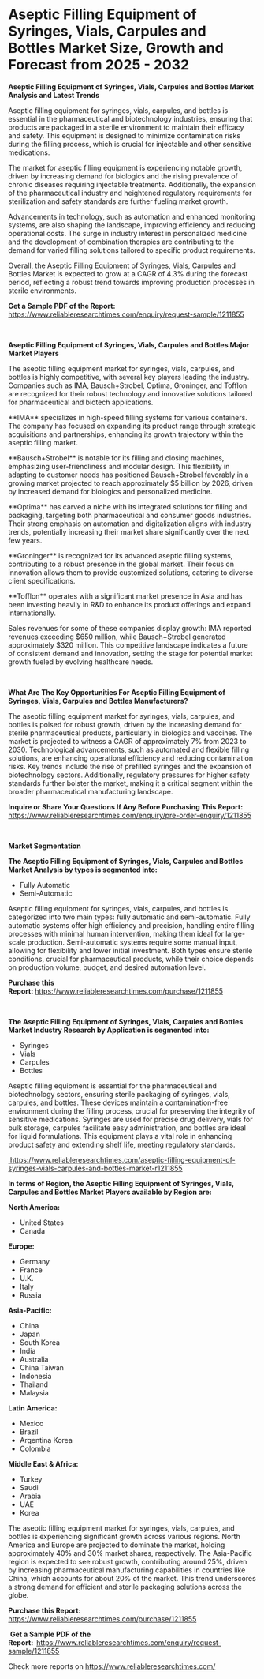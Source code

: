 <p><h1>Aseptic Filling Equipment of Syringes, Vials, Carpules and Bottles Market Size, Growth and Forecast from 2025 - 2032</h1></p><p><strong>Aseptic Filling Equipment of Syringes, Vials, Carpules and Bottles Market Analysis and Latest Trends</strong></p>
<p><p>Aseptic filling equipment for syringes, vials, carpules, and bottles is essential in the pharmaceutical and biotechnology industries, ensuring that products are packaged in a sterile environment to maintain their efficacy and safety. This equipment is designed to minimize contamination risks during the filling process, which is crucial for injectable and other sensitive medications.</p><p>The market for aseptic filling equipment is experiencing notable growth, driven by increasing demand for biologics and the rising prevalence of chronic diseases requiring injectable treatments. Additionally, the expansion of the pharmaceutical industry and heightened regulatory requirements for sterilization and safety standards are further fueling market growth. </p><p>Advancements in technology, such as automation and enhanced monitoring systems, are also shaping the landscape, improving efficiency and reducing operational costs. The surge in industry interest in personalized medicine and the development of combination therapies are contributing to the demand for varied filling solutions tailored to specific product requirements. </p><p>Overall, the Aseptic Filling Equipment of Syringes, Vials, Carpules and Bottles Market is expected to grow at a CAGR of 4.3% during the forecast period, reflecting a robust trend towards improving production processes in sterile environments.</p></p>
<p><strong>Get a Sample PDF of the Report:&nbsp;</strong> <a href="https://www.reliableresearchtimes.com/enquiry/request-sample/1211855?utm_campaign=2203&utm_medium=2&utm_source=Github&utm_content=ia&utm_term=24032025&utm_id=aseptic-filling-equipment-of-syringes-vials-carpules-and-bottles">https://www.reliableresearchtimes.com/enquiry/request-sample/1211855</a></p>
<p>&nbsp;</p>
<p><strong>Aseptic Filling Equipment of Syringes, Vials, Carpules and Bottles Major Market Players</strong></p>
<p><p>The aseptic filling equipment market for syringes, vials, carpules, and bottles is highly competitive, with several key players leading the industry. Companies such as IMA, Bausch+Strobel, Optima, Groninger, and Tofflon are recognized for their robust technology and innovative solutions tailored for pharmaceutical and biotech applications.</p><p>**IMA** specializes in high-speed filling systems for various containers. The company has focused on expanding its product range through strategic acquisitions and partnerships, enhancing its growth trajectory within the aseptic filling market.</p><p>**Bausch+Strobel** is notable for its filling and closing machines, emphasizing user-friendliness and modular design. This flexibility in adapting to customer needs has positioned Bausch+Strobel favorably in a growing market projected to reach approximately $5 billion by 2026, driven by increased demand for biologics and personalized medicine.</p><p>**Optima** has carved a niche with its integrated solutions for filling and packaging, targeting both pharmaceutical and consumer goods industries. Their strong emphasis on automation and digitalization aligns with industry trends, potentially increasing their market share significantly over the next few years.</p><p>**Groninger** is recognized for its advanced aseptic filling systems, contributing to a robust presence in the global market. Their focus on innovation allows them to provide customized solutions, catering to diverse client specifications.</p><p>**Tofflon** operates with a significant market presence in Asia and has been investing heavily in R&D to enhance its product offerings and expand internationally. </p><p>Sales revenues for some of these companies display growth: IMA reported revenues exceeding $650 million, while Bausch+Strobel generated approximately $320 million. This competitive landscape indicates a future of consistent demand and innovation, setting the stage for potential market growth fueled by evolving healthcare needs.</p></p>
<p>&nbsp;</p>
<p><strong>What Are The Key Opportunities For Aseptic Filling Equipment of Syringes, Vials, Carpules and Bottles Manufacturers?</strong></p>
<p><p>The aseptic filling equipment market for syringes, vials, carpules, and bottles is poised for robust growth, driven by the increasing demand for sterile pharmaceutical products, particularly in biologics and vaccines. The market is projected to witness a CAGR of approximately 7% from 2023 to 2030. Technological advancements, such as automated and flexible filling solutions, are enhancing operational efficiency and reducing contamination risks. Key trends include the rise of prefilled syringes and the expansion of biotechnology sectors. Additionally, regulatory pressures for higher safety standards further bolster the market, making it a critical segment within the broader pharmaceutical manufacturing landscape.</p></p>
<p><strong>Inquire or Share Your Questions If Any Before Purchasing This Report:</strong> <a href="https://www.reliableresearchtimes.com/enquiry/pre-order-enquiry/1211855?utm_campaign=2203&utm_medium=2&utm_source=Github&utm_content=ia&utm_term=24032025&utm_id=aseptic-filling-equipment-of-syringes-vials-carpules-and-bottles">https://www.reliableresearchtimes.com/enquiry/pre-order-enquiry/1211855</a></p>
<p>&nbsp;</p>
<p><strong>Market Segmentation</strong></p>
<p><strong>The Aseptic Filling Equipment of Syringes, Vials, Carpules and Bottles Market Analysis by types is segmented into:</strong></p>
<p><ul><li>Fully Automatic</li><li>Semi-Automatic</li></ul></p>
<p><p>Aseptic filling equipment for syringes, vials, carpules, and bottles is categorized into two main types: fully automatic and semi-automatic. Fully automatic systems offer high efficiency and precision, handling entire filling processes with minimal human intervention, making them ideal for large-scale production. Semi-automatic systems require some manual input, allowing for flexibility and lower initial investment. Both types ensure sterile conditions, crucial for pharmaceutical products, while their choice depends on production volume, budget, and desired automation level.</p></p>
<p><strong>Purchase this Report:&nbsp;</strong><a href="https://www.reliableresearchtimes.com/purchase/1211855?utm_campaign=2203&utm_medium=2&utm_source=Github&utm_content=ia&utm_term=24032025&utm_id=aseptic-filling-equipment-of-syringes-vials-carpules-and-bottles">https://www.reliableresearchtimes.com/purchase/1211855</a></p>
<p>&nbsp;</p>
<p><strong>The Aseptic Filling Equipment of Syringes, Vials, Carpules and Bottles Market Industry Research by Application is segmented into:</strong></p>
<p><ul><li>Syringes</li><li>Vials</li><li>Carpules</li><li>Bottles</li></ul></p>
<p><p>Aseptic filling equipment is essential for the pharmaceutical and biotechnology sectors, ensuring sterile packaging of syringes, vials, carpules, and bottles. These devices maintain a contamination-free environment during the filling process, crucial for preserving the integrity of sensitive medications. Syringes are used for precise drug delivery, vials for bulk storage, carpules facilitate easy administration, and bottles are ideal for liquid formulations. This equipment plays a vital role in enhancing product safety and extending shelf life, meeting regulatory standards.</p></p>
<p><a href="https://www.reliableresearchtimes.com/aseptic-filling-equipment-of-syringes-vials-carpules-and-bottles-market-r1211855?utm_campaign=2203&utm_medium=2&utm_source=Github&utm_content=ia&utm_term=24032025&utm_id=aseptic-filling-equipment-of-syringes-vials-carpules-and-bottles">&nbsp;https://www.reliableresearchtimes.com/aseptic-filling-equipment-of-syringes-vials-carpules-and-bottles-market-r1211855</a></p>
<p><strong>In terms of Region, the Aseptic Filling Equipment of Syringes, Vials, Carpules and Bottles Market Players available by Region are:</strong></p>
<p>
    <p> <strong> North America: </strong>
        <ul>
            <li>United States</li>
            <li>Canada</li>
        </ul>
        </p> 
    <p> <strong> Europe: </strong>
        <ul>
            <li>Germany</li>
            <li>France</li>
            <li>U.K.</li>
            <li>Italy</li>
            <li>Russia</li>
        </ul>
        </p> 
    <p> <strong> Asia-Pacific: </strong>
        <ul>
            <li>China</li>
            <li>Japan</li>
            <li>South Korea</li>
            <li>India</li>
            <li>Australia</li>
            <li>China Taiwan</li>
            <li>Indonesia</li>
            <li>Thailand</li>
            <li>Malaysia</li>
        </ul>
        </p> 
    <p> <strong> Latin America: </strong>
        <ul>
            <li>Mexico</li>
            <li>Brazil</li>
            <li>Argentina Korea</li>
            <li>Colombia</li>
        </ul>
        </p> 
    <p> <strong> Middle East & Africa: </strong>
        <ul>
            <li>Turkey</li>
            <li>Saudi</li>
            <li>Arabia</li>
            <li>UAE</li>
            <li>Korea</li>
        </ul>
    </p>
    </p>
<p><p>The aseptic filling equipment market for syringes, vials, carpules, and bottles is experiencing significant growth across various regions. North America and Europe are projected to dominate the market, holding approximately 40% and 30% market shares, respectively. The Asia-Pacific region is expected to see robust growth, contributing around 25%, driven by increasing pharmaceutical manufacturing capabilities in countries like China, which accounts for about 20% of the market. This trend underscores a strong demand for efficient and sterile packaging solutions across the globe.</p></p>
<p><strong>Purchase this Report: </strong><a href="https://www.reliableresearchtimes.com/purchase/1211855?utm_campaign=2203&utm_medium=2&utm_source=Github&utm_content=ia&utm_term=24032025&utm_id=aseptic-filling-equipment-of-syringes-vials-carpules-and-bottles">https://www.reliableresearchtimes.com/purchase/1211855</a></p>
<p>&nbsp;<strong>Get a Sample PDF of the Report:&nbsp;&nbsp;</strong><a href="https://www.reliableresearchtimes.com/enquiry/request-sample/1211855?utm_campaign=2203&utm_medium=2&utm_source=Github&utm_content=ia&utm_term=24032025&utm_id=aseptic-filling-equipment-of-syringes-vials-carpules-and-bottles">https://www.reliableresearchtimes.com/enquiry/request-sample/1211855</a></p>
<p><strong></strong></p>
<p>Check more reports on <a href="https://www.reliableresearchtimes.com/?utm_campaign=2203&utm_medium=2&utm_source=Github&utm_content=ia&utm_term=24032025&utm_id=aseptic-filling-equipment-of-syringes-vials-carpules-and-bottles">https://www.reliableresearchtimes.com/</a></p>